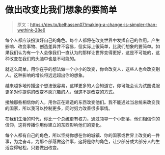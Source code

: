 # 做出改变比我们想象的要简单

> 原文：<https://dev.to/belhassen07/making-a-change-is-simpler-than-wethink-28e6>

每个人都应该扮演好自己的角色。每个人都将在改变世界中发挥自己的作用。产生影响、改变事物、创造差异并不容易，但实际上很简单，比我们想象的要简单。如果我们认为有一个人会像我们一直认为的那样让世界变得更好，这是不可能的，这种改变在我们的头脑中也是不可能的。

就这么简单，用你在乎的想法做一个小小的改变，你会改变人，这些人也会改变别人。这种影响的增长将远远超出你的想象。

越来越多地传播这个想法很容易，这样更多的人会知道它，你可能会认为试图说服更多对你提供的改变不感兴趣的人，但这不是改变的方式。

接触那些相信你的人，用你正在建造的东西改变他们。我不能通过当总统来改变我的国家，所以我可以控制更多，同时努力改善很多事情。

在我们生活的时代，你比一个总统更有权力，通过领导一个小部落，他们相信你的信仰，这将传播你用你建立的东西影响他们的变化。

每个人都有自己的角色，所以坚持你想在你的城镇、你的国家或世界上改变的一件事，为之奋斗，为那个部落做这件事，这将是你的角色，让少部分或大部分人的生活变得轻松，只要做出改变。